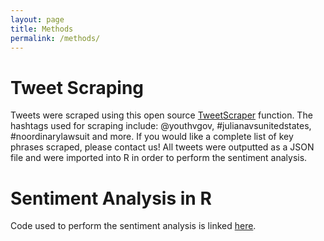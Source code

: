 ```yaml
---
layout: page
title: Methods
permalink: /methods/
---
```



# Tweet Scraping

Tweets were scraped using this open source [TweetScraper](http://github.com/jonbakerfish/TweetScraper) function. The hashtags used for scraping include: @youthvgov, #julianavsunitedstates, #noordinarylawsuit and more. If you would like a complete list of key phrases scraped, please contact us! All tweets were outputted as a JSON file and were imported into R in order to perform the sentiment analysis.

# Sentiment Analysis in R

Code used to perform the sentiment analysis is linked [here](). 
